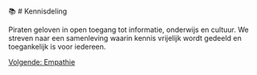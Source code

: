📚 # Kennisdeling

Piraten geloven in open toegang tot informatie, onderwijs en cultuur. We streven naar een samenleving waarin kennis vrijelijk wordt gedeeld en toegankelijk is voor iedereen.

[Volgende: Empathie](Empathie.md)
